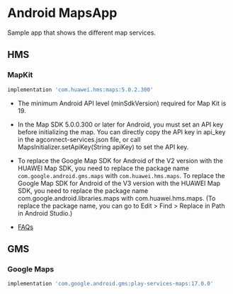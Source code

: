 # Android MapsApp

Sample app that shows the different map services.

## HMS

### MapKit

```groovy
implementation 'com.huawei.hms:maps:5.0.2.300'
```

* The minimum Android API level (minSdkVersion) required for Map Kit is 19.
* In the Map SDK 5.0.0.300 or later for Android, you must set an API key before initializing the map. You can directly copy the API key in api_key in the agconnect-services.json file, or call MapsInitializer.setApiKey(String apiKey) to set the API key.
* To replace the Google Map SDK for Android of the V2 version with the HUAWEI Map SDK, you need to replace the package name `com.google.android.gms.maps` with `com.huawei.hms.maps`. To replace the Google Map SDK for Android of the V3 version with the HUAWEI Map SDK, you need to replace the package name com.google.android.libraries.maps with com.huawei.hms.maps. (To replace the package name, you can go to Edit > Find > Replace in Path in Android Studio.)

* [FAQs](https://developer.huawei.com/consumer/en/doc/development/HMSCore-Guides-V5/faq-0000001050166999-V5)

## GMS

### Google Maps

```groovy
implementation 'com.google.android.gms:play-services-maps:17.0.0'
```
